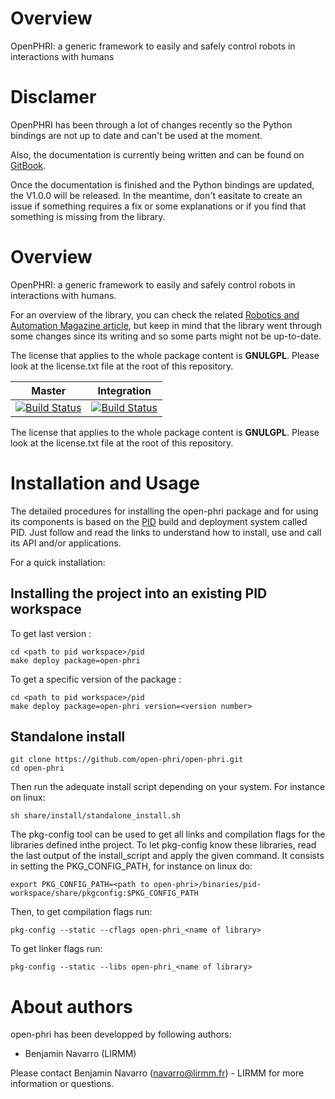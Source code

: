 
Overview
=========

OpenPHRI: a generic framework to easily and safely control robots in interactions with humans

Disclamer
=========

OpenPHRI has been through a lot of changes recently so the Python bindings are not up to date and can't be used at the moment.

Also, the documentation is currently being written and can be found on [GitBook](https://openphri.gitbook.io/core). 

Once the documentation is finished and the Python bindings are updated, the V1.0.0 will be released. In the meantime, don't easitate to create an issue if something requires a fix or some explanations or if you find that something is missing from the library.

Overview
=========

OpenPHRI: a generic framework to easily and safely control robots in interactions with humans.

For an overview of the library, you can check the related [Robotics and Automation Magazine article](https://ieeexplore.ieee.org/ielx7/100/4600619/08360398.pdf), but keep in mind that the library went through some changes since its writing and so some parts might not be up-to-date.

The license that applies to the whole package content is **GNULGPL**. Please look at the license.txt file at the root of this repository.

| Master  | Integration  |
|:---:|:---:|
| [![Build Status](https://travis-ci.org/BenjaminNavarro/open-phri.svg?branch=master)](https://travis-ci.org/BenjaminNavarro/open-phri) |  [![Build Status](https://travis-ci.org/BenjaminNavarro/open-phri.svg?branch=integration)](https://travis-ci.org/BenjaminNavarro/open-phri)  |

The license that applies to the whole package content is **GNULGPL**. Please look at the license.txt file at the root of this repository.

Installation and Usage
=======================

The detailed procedures for installing the open-phri package and for using its components is based on the [PID](http://pid.lirmm.net/pid-framework/pages/install.html) build and deployment system called PID. Just follow and read the links to understand how to install, use and call its API and/or applications.

For a quick installation:

## Installing the project into an existing PID workspace

To get last version :
 ```
cd <path to pid workspace>/pid
make deploy package=open-phri
```

To get a specific version of the package :
 ```
cd <path to pid workspace>/pid
make deploy package=open-phri version=<version number>
```

## Standalone install
 ```
git clone https://github.com/open-phri/open-phri.git
cd open-phri
```

Then run the adequate install script depending on your system. For instance on linux:
```
sh share/install/standalone_install.sh
```

The pkg-config tool can be used to get all links and compilation flags for the libraries defined inthe project. To let pkg-config know these libraries, read the last output of the install_script and apply the given command. It consists in setting the PKG_CONFIG_PATH, for instance on linux do:
```
export PKG_CONFIG_PATH=<path to open-phri>/binaries/pid-workspace/share/pkgconfig:$PKG_CONFIG_PATH
```

Then, to get compilation flags run:

```
pkg-config --static --cflags open-phri_<name of library>
```

To get linker flags run:

```
pkg-config --static --libs open-phri_<name of library>
```


About authors
=====================

open-phri has been developped by following authors: 
+ Benjamin Navarro (LIRMM)

Please contact Benjamin Navarro (navarro@lirmm.fr) - LIRMM for more information or questions.



